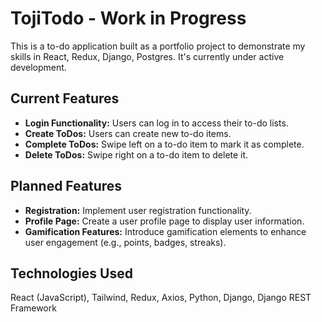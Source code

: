 # TojiTodo - Work in Progress

This is a to-do application built as a portfolio project to demonstrate my skills in React, Redux, Django, Postgres. It's currently under active development.

## Current Features

* **Login Functionality:** Users can log in to access their to-do lists.
* **Create ToDos:** Users can create new to-do items.
* **Complete ToDos:** Swipe left on a to-do item to mark it as complete.
* **Delete ToDos:** Swipe right on a to-do item to delete it.

## Planned Features

* **Registration:** Implement user registration functionality.
* **Profile Page:** Create a user profile page to display user information.
* **Gamification Features:** Introduce gamification elements to enhance user engagement (e.g., points, badges, streaks).

## Technologies Used
React (JavaScript), Tailwind, Redux, Axios, Python, Django, Django REST Framework
